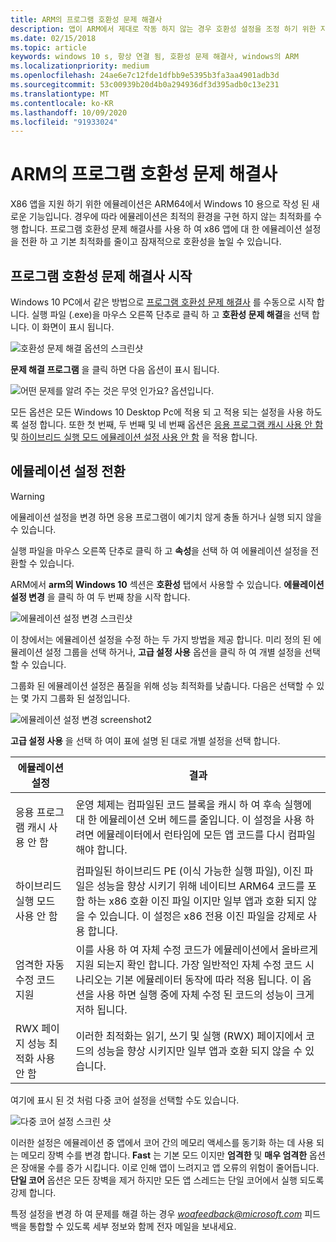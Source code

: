 ```yaml
---
title: ARM의 프로그램 호환성 문제 해결사
description: 앱이 ARM에서 제대로 작동 하지 않는 경우 호환성 설정을 조정 하기 위한 지침
ms.date: 02/15/2018
ms.topic: article
keywords: windows 10 s, 항상 연결 됨, 호환성 문제 해결사, windows의 ARM
ms.localizationpriority: medium
ms.openlocfilehash: 24ae6e7c12fde1dfbb9e5395b3fa3aa4901adb3d
ms.sourcegitcommit: 53c00939b20d4b0a294936df3d395adb0c13e231
ms.translationtype: MT
ms.contentlocale: ko-KR
ms.lasthandoff: 10/09/2020
ms.locfileid: "91933024"
---
```

# <a name="program-compatibility-troubleshooter-on-arm"></a>ARM의 프로그램 호환성 문제 해결사
X86 앱을 지원 하기 위한 에뮬레이션은 ARM64에서 Windows 10 용으로 작성 된 새로운 기능입니다. 경우에 따라 에뮬레이션은 최적의 환경을 구현 하지 않는 최적화를 수행 합니다. 프로그램 호환성 문제 해결사를 사용 하 여 x86 앱에 대 한 에뮬레이션 설정을 전환 하 고 기본 최적화를 줄이고 잠재적으로 호환성을 높일 수 있습니다.

## <a name="start-the-program-compatibility-troubleshooter"></a>프로그램 호환성 문제 해결사 시작
Windows 10 PC에서 같은 방법으로 [프로그램 호환성 문제 해결사](https://support.microsoft.com/help/15078/windows-make-older-programs-compatible) 를 수동으로 시작 합니다. 실행 파일 (.exe)을 마우스 오른쪽 단추로 클릭 하 고 **호환성 문제 해결**을 선택 합니다. 이 화면이 표시 됩니다.

![호환성 문제 해결 옵션의 스크린샷](images/arm/Capture4.png)

**문제 해결 프로그램** 을 클릭 하면 다음 옵션이 표시 됩니다.

![어떤 문제를 알려 주는 것은 무엇 인가요? 옵션입니다.](images/arm/Capture5.png)

모든 옵션은 모든 Windows 10 Desktop Pc에 적용 되 고 적용 되는 설정을 사용 하도록 설정 합니다. 또한 첫 번째, 두 번째 및 네 번째 옵션은 [응용 프로그램 캐시 사용 안 함](#disable-app-cache) 및 [하이브리드 실행 모드 에뮬레이션 설정 사용 안 함](#disable-hybrid-exec-mode) 을 적용 합니다.

## <a name="toggling-emulation-settings"></a>에뮬레이션 설정 전환
> [!WARNING]
> 에뮬레이션 설정을 변경 하면 응용 프로그램이 예기치 않게 충돌 하거나 실행 되지 않을 수 있습니다.

실행 파일을 마우스 오른쪽 단추로 클릭 하 고 **속성**을 선택 하 여 에뮬레이션 설정을 전환할 수 있습니다.

ARM에서 **arm의 Windows 10** 섹션은 **호환성** 탭에서 사용할 수 있습니다. **에뮬레이션 설정 변경** 을 클릭 하 여 두 번째 창을 시작 합니다.

![에뮬레이션 설정 변경 스크린샷](images/arm/Capture.png)

이 창에서는 에뮬레이션 설정을 수정 하는 두 가지 방법을 제공 합니다. 미리 정의 된 에뮬레이션 설정 그룹을 선택 하거나, **고급 설정 사용** 옵션을 클릭 하 여 개별 설정을 선택할 수 있습니다.

그룹화 된 에뮬레이션 설정은 품질을 위해 성능 최적화를 낮춥니다. 다음은 선택할 수 있는 몇 가지 그룹화 된 설정입니다.

![에뮬레이션 설정 변경 screenshot2](images/arm/Capture2.png)

**고급 설정 사용** 을 선택 하 여이 표에 설명 된 대로 개별 설정을 선택 합니다.

| 에뮬레이션 설정 | 결과 |
| ----------------- | ----------- |
| <p id="disable-app-cache">응용 프로그램 캐시 사용 안 함</p> | 운영 체제는 컴파일된 코드 블록을 캐시 하 여 후속 실행에 대 한 에뮬레이션 오버 헤드를 줄입니다. 이 설정을 사용 하려면 에뮬레이터에서 런타임에 모든 앱 코드를 다시 컴파일해야 합니다. |
| <p id="disable-hybrid-exec-mode">하이브리드 실행 모드 사용 안 함</p> | 컴파일된 하이브리드 PE (이식 가능한 실행 파일), 이진 파일은 성능을 향상 시키기 위해 네이티브 ARM64 코드를 포함 하는 x86 호환 이진 파일 이지만 일부 앱과 호환 되지 않을 수 있습니다. 이 설정은 x86 전용 이진 파일을 강제로 사용 합니다. |
| 엄격한 자동 수정 코드 지원 | 이를 사용 하 여 자체 수정 코드가 에뮬레이션에서 올바르게 지원 되는지 확인 합니다. 가장 일반적인 자체 수정 코드 시나리오는 기본 에뮬레이터 동작에 따라 적용 됩니다. 이 옵션을 사용 하면 실행 중에 자체 수정 된 코드의 성능이 크게 저하 됩니다. |
| RWX 페이지 성능 최적화 사용 안 함 | 이러한 최적화는 읽기, 쓰기 및 실행 (RWX) 페이지에서 코드의 성능을 향상 시키지만 일부 앱과 호환 되지 않을 수 있습니다. |

여기에 표시 된 것 처럼 다중 코어 설정을 선택할 수도 있습니다.

![다중 코어 설정 스크린 샷](images/arm/Capture3.png)

이러한 설정은 에뮬레이션 중 앱에서 코어 간의 메모리 액세스를 동기화 하는 데 사용 되는 메모리 장벽 수를 변경 합니다. **Fast** 는 기본 모드 이지만 **엄격한** 및 **매우 엄격한** 옵션은 장애물 수를 증가 시킵니다. 이로 인해 앱이 느려지고 앱 오류의 위험이 줄어듭니다. **단일 코어** 옵션은 모든 장벽을 제거 하지만 모든 앱 스레드는 단일 코어에서 실행 되도록 강제 합니다.

특정 설정을 변경 하 여 문제를 해결 하는 경우 *woafeedback@microsoft.com* 피드백을 통합할 수 있도록 세부 정보와 함께 전자 메일을 보내세요.